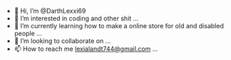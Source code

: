 - 👋 Hi, I’m @DarthLexxi69
- 👀 I’m interested in coding and other shit ...
- 🌱 I’m currently learning how to make a online store for old and disabled people ...
- 💞️ I’m looking to collaborate on ...
- 📫 How to reach me lexialandt744@gmail.com ...

<!---
DarthLexxi69/DarthLexxi69 is a ✨ special ✨ repository because its `README.md` (this file) appears on your GitHub profile.
You can click the Preview link to take a look at your changes.
--->
